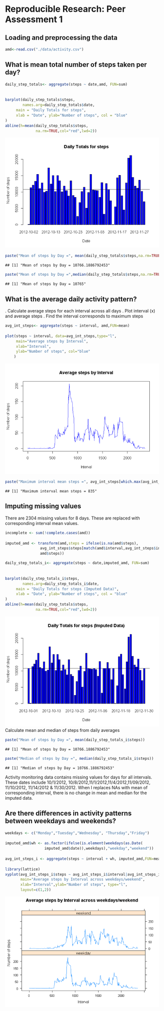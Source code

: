 # Reproducible Research: Peer Assessment 1


## Loading and preprocessing the data


```r
amd<-read.csv("./data/activity.csv")
```


## What is mean total number of steps taken per day?


```r
daily_step_totals<- aggregate(steps ~ date,amd, FUN=sum)


barplot(daily_step_totals$steps,
        names.arg=daily_step_totals$date,
     main = "Daily Totals for steps",
     xlab = "Date", ylab="Number of steps", col = "blue"
)
abline(h=mean(daily_step_totals$steps,
              na.rm=TRUE,col="red",lwd=2))
```

![](Reproducible_Research_Proj1_files/figure-html/unnamed-chunk-1-1.png)<!-- -->


```r
paste("Mean of steps by Day =", mean(daily_step_totals$steps,na.rm=TRUE))
```

```
## [1] "Mean of steps by Day = 10766.1886792453"
```


```r
paste("Mean of steps by Day =",median(daily_step_totals$steps,na.rm=TRUE))
```

```
## [1] "Mean of steps by Day = 10765"
```



## What is the average daily activity pattern?

. Calculate average steps for each interval across all days
. Plot interval (x) and average steps 
. Find the interval corresponds to maximum steps


```r
avg_int_steps<- aggregate(steps ~ interval, amd,FUN=mean)

plot(steps ~ interval, data=avg_int_steps,type="l",
     main="Average steps by Interval",
     xlab="Interval",
     ylab="Number of steps", col="blue"
    )
```

![](Reproducible_Research_Proj1_files/figure-html/unnamed-chunk-4-1.png)<!-- -->


```r
paste("Maximum interval mean steps =", avg_int_steps[which.max(avg_int_steps$steps),1])
```

```
## [1] "Maximum interval mean steps = 835"
```


## Imputing missing values

There are 2304 missing values for 8 days. These are replaced with corresponding interval mean values.


```r
incomplete <- sum(!complete.cases(amd))

imputed_amd <- transform(amd,steps = ifelse(is.na(amd$steps),
                avg_int_steps$steps[match(amd$interval,avg_int_steps$interval)],
                amd$steps))
```



```r
daily_step_totals_i<- aggregate(steps ~ date,imputed_amd, FUN=sum)


barplot(daily_step_totals_i$steps,
        names.arg=daily_step_totals_i$date,
     main = "Daily Totals for steps (Imputed Data)",
     xlab = "Date", ylab="Number of steps", col = "blue"
)
abline(h=mean(daily_step_totals$steps,
              na.rm=TRUE,col="red",lwd=2))
```

![](Reproducible_Research_Proj1_files/figure-html/unnamed-chunk-7-1.png)<!-- -->
Calculate mean and median of steps from daily averages


```r
paste("Mean of steps by Day =", mean(daily_step_totals_i$steps))
```

```
## [1] "Mean of steps by Day = 10766.1886792453"
```

```r
paste("Median of steps by Day =", median(daily_step_totals_i$steps))
```

```
## [1] "Median of steps by Day = 10766.1886792453"
```
Activity monitoring data contains missing values for days for all intervals.
These dates include 10/1/2012, 10/8/2012,11/1/2012,11/4/2012,11/09/2012, 11/10/2012, 11/14/2012 & 11/30/2012. When I replaces NAs with mean of corresponding interval, there is no change in mean and median for the imputed data. 


## Are there differences in activity patterns between weekdays and weekends?


```r
weekdays <- c("Monday","Tuesday","Wednesday", "Thursday","Friday")

imputed_amd$wh <- as.factor(ifelse(is.element(weekdays(as.Date(
                  imputed_amd$date)),weekdays),"weekday","weekend"))

avg_int_steps_i <- aggregate(steps ~ interval + wh, imputed_amd,FUN=mean)

library(lattice)
xyplot(avg_int_steps_i$steps ~ avg_int_steps_i$interval|avg_int_steps_i$wh,
       main="Average steps by Interval across weekdays/weekend",
       xlab="Interval",ylab="Number of steps", type="l",
       layout=c(1,2))
```

![](Reproducible_Research_Proj1_files/figure-html/unnamed-chunk-10-1.png)<!-- -->

